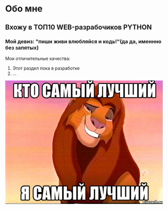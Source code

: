 # Обо мне

## Вхожу в ТОП10 WEB-разрабочиков PYTHON

### Мой девиз: "пиши живи влюбляйся и кодь!"(да да, именнно без запятых)

Мои отличительные качества:

1. Этот раздел пока в разработке
2. ...
   

![Иллюстрация к проекту](https://github.com/Extrem-umka/picture/blob/main/img/simba_38480457_orig_.jpeg)